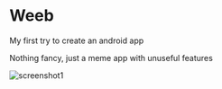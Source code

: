 # Weeb
My first try to create an android app

Nothing fancy, just a meme app with unuseful features

![screenshot1](https://user-images.githubusercontent.com/12379835/72973067-d38bd200-3dcc-11ea-8a8c-ffaae795c9be.png)
